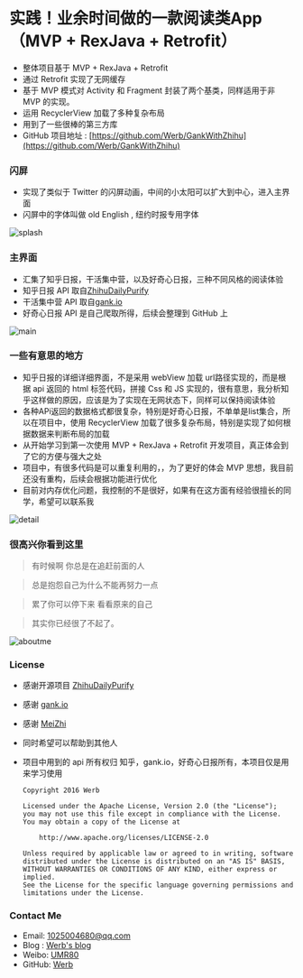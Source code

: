 # 实践！业余时间做的一款阅读类App （MVP + RexJava + Retrofit）

* 整体项目基于 MVP + RexJava + Retrofit
* 通过 Retrofit 实现了无网缓存
* 基于 MVP 模式对 Activity 和 Fragment 封装了两个基类，同样适用于非 MVP 的实现。
* 运用 RecyclerView 加载了多种复杂布局
* 用到了一些很棒的第三方库
* GitHub 项目地址 : [https://github.com/Werb/GankWithZhihu](https://github.com/Werb/GankWithZhihu)


### 闪屏
* 实现了类似于 Twitter 的闪屏动画，中间的小太阳可以扩大到中心，进入主界面
* 闪屏中的字体叫做 old English , 纽约时报专用字体

![splash](https://raw.githubusercontent.com/Werb/GankWithZhihu/master/screenshots/splash.png)

### 主界面
* 汇集了知乎日报，干活集中营，以及好奇心日报，三种不同风格的阅读体验
* 知乎日报 API 取自[ZhihuDailyPurify](https://github.com/izzyleung/ZhihuDailyPurify/wiki/%E7%9F%A5%E4%B9%8E%E6%97%A5%E6%8A%A5-API-%E5%88%86%E6%9E%90)
* 干活集中营 API 取自[gank.io](http://gank.io/api)
* 好奇心日报 API 是自己爬取所得，后续会整理到 GitHub 上

![main](https://raw.githubusercontent.com/Werb/GankWithZhihu/master/screenshots/zhigan.png)

### 一些有意思的地方
* 知乎日报的详细详细界面，不是采用 webView 加载 url路径实现的，而是根据 api 返回的 html 标签代码，拼接 Css 和 JS 实现的，很有意思，我分析知乎这样做的原因，应该是为了实现在无网状态下，同样可以保持阅读体验
* 各种APi返回的数据格式都很复杂，特别是好奇心日报，不单单是list集合，所以在项目中，使用 RecyclerView 加载了很多复杂布局，特别是实现了如何根据数据来判断布局的加载
* 从开始学习到第一次使用 MVP + RexJava + Retrofit 开发项目，真正体会到了它的方便与强大之处
* 项目中，有很多代码是可以重复利用的，，为了更好的体会 MVP 思想，我目前还没有重构，后续会根据功能进行优化
* 目前对内存优化问题，我控制的不是很好，如果有在这方面有经验很擅长的同学，希望可以联系我

![detail](https://raw.githubusercontent.com/Werb/GankWithZhihu/master/screenshots/maindetail.png)

### 很高兴你看到这里

> 有时候啊   你总是在追赶前面的人

> 总是抱怨自己为什么不能再努力一点

>累了你可以停下来   看看原来的自己

>其实你已经很了不起了。

![aboutme](https://raw.githubusercontent.com/Werb/GankWithZhihu/master/screenshots/aboutme.png)

### License
* 感谢开源项目 [ZhihuDailyPurify](https://github.com/izzyleung/ZhihuDailyPurify/wiki/%E7%9F%A5%E4%B9%8E%E6%97%A5%E6%8A%A5-API-%E5%88%86%E6%9E%90)
* 感谢 [gank.io](http://gank.io/api)
* 感谢 [MeiZhi](https://github.com/drakeet/Meizhi)
* 同时希望可以帮助到其他人
* 项目中用到的 api 所有权归 知乎，gank.io，好奇心日报所有，本项目仅是用来学习使用


      Copyright 2016 Werb

      Licensed under the Apache License, Version 2.0 (the "License");
      you may not use this file except in compliance with the License.
      You may obtain a copy of the License at

          http://www.apache.org/licenses/LICENSE-2.0

      Unless required by applicable law or agreed to in writing, software
      distributed under the License is distributed on an "AS IS" BASIS,
      WITHOUT WARRANTIES OR CONDITIONS OF ANY KIND, either express or implied.
      See the License for the specific language governing permissions and
      limitations under the License.


### Contact Me
* Email: 1025004680@qq.com
* Blog : [Werb's blog](http://werb.github.io/)
* Weibo: [UMR80](http://weibo.com/singerwannber )
* GitHub: [Werb](https://github.com/Werb)
